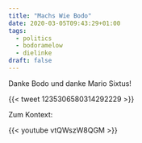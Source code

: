 ```yaml
---
title: "Machs Wie Bodo"
date: 2020-03-05T09:43:29+01:00
tags:
  - politics
  - bodoramelow
  - dielinke
draft: false
---
```


Danke Bodo und danke Mario Sixtus!

{{< tweet 1235306580314292229 >}}

Zum Kontext:

{{< youtube vtQWszW8QGM >}}
